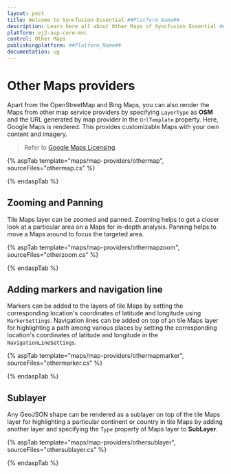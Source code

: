 ```yaml
---
layout: post
title: Welcome to Syncfusion Essential ##Platform_Name##
description: Learn here all about Other Maps of Syncfusion Essential ##Platform_Name## widgets based on HTML5 and jQuery.
platform: ej2-asp-core-mvc
control: Other Maps
publishingplatform: ##Platform_Name##
documentation: ug
---
```


# Other Maps providers

Apart from the OpenStreetMap and Bing Maps, you can also render the Maps from other map service providers by specifying `LayerType` as **OSM** and the URL generated by map provider in the `UrlTemplate` property. Here, Google Maps is rendered. This provides customizable Maps with your own content and imagery.

>Refer to [Google Maps Licensing](https://developers.google.com/maps/terms#10-license-restrictions).

{% aspTab template="maps/map-providers/othermap", sourceFiles="othermap.cs" %}

{% endaspTab %}

## Zooming and Panning

Tile Maps layer can be zoomed and panned. Zooming helps to get a closer look at a particular area on a Maps for in-depth analysis. Panning helps to move a Maps around to focus the targeted area.

{% aspTab template="maps/map-providers/othermapzoom", sourceFiles="otherzoom.cs" %}

{% endaspTab %}

## Adding markers and navigation line

Markers can be added to the layers of tile Maps by setting the corresponding location's coordinates of latitude and longitude using `MarkerSettings`. Navigation lines can be added on top of an tile Maps layer for highlighting a path among various places by setting the corresponding location's coordinates of latitude and longitude in the `NavigationLineSettings`.

{% aspTab template="maps/map-providers/othermapmarker", sourceFiles="othermarker.cs" %}

{% endaspTab %}

## Sublayer

Any GeoJSON shape can be rendered as a sublayer on top of the tile Maps layer for highlighting a particular continent or country in tile Maps by adding another layer and specifying the `Type` property of Maps layer to **SubLayer**.

{% aspTab template="maps/map-providers/othersublayer", sourceFiles="othersublayer.cs" %}

{% endaspTab %}